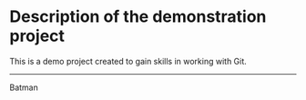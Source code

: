 # Description of the demonstration project

This is a demo project created to gain skills in working with Git.

---

Batman
